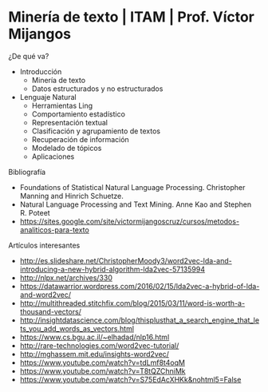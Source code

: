 # Minería de texto | ITAM | Prof. Víctor Mijangos

¿De qué va?
* Introducción
  - Minería de texto
  - Datos estructurados y no estructurados
* Lenguaje Natural
  - Herramientas Ling
  - Comportamiento estadístico
  - Representación textual
  - Clasificación y agrupamiento de textos
  - Recuperación de información
  - Modelado de tópicos
  - Aplicaciones

Bibliografía
* Foundations of Statistical Natural Language Processing. Christopher Manning and Hinrich Schuetze.
* Natural Language Processing and Text Mining. Anne Kao and Stephen R. Poteet
* https://sites.google.com/site/victormijangoscruz/cursos/metodos-analiticos-para-texto

Artículos interesantes
* http://es.slideshare.net/ChristopherMoody3/word2vec-lda-and-introducing-a-new-hybrid-algorithm-lda2vec-57135994
* http://nlpx.net/archives/330
* https://datawarrior.wordpress.com/2016/02/15/lda2vec-a-hybrid-of-lda-and-word2vec/
* http://multithreaded.stitchfix.com/blog/2015/03/11/word-is-worth-a-thousand-vectors/
* http://insightdatascience.com/blog/thisplusthat_a_search_engine_that_lets_you_add_words_as_vectors.html
* https://www.cs.bgu.ac.il/~elhadad/nlp16.html
* http://rare-technologies.com/word2vec-tutorial/
* http://mghassem.mit.edu/insights-word2vec/
* https://www.youtube.com/watch?v=tdLmf8t4oqM
* https://www.youtube.com/watch?v=T8tQZChniMk
* https://www.youtube.com/watch?v=S75EdAcXHKk&nohtml5=False
